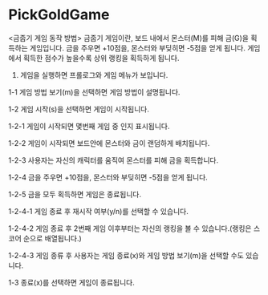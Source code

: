 # PickGoldGame
<금줍기 게임 동작 방법>
금줍기 게임이란, 보드 내에서 몬스터(M)를 피해 금(G)을 획득하는 게임입니다. 금을 주우면 +10점을, 몬스터와 부딪히면 -5점을 얻게 됩니다. 게임에서 획득한 점수가 높을수록 상위 랭킹을 획득하게 됩니다.


1. 게임을 실행하면 프롤로그와 게임 메뉴가 보입니다.


1-1 게임 방법 보기(m)을 선택하면 게임 방법이 설명됩니다.


1-2 게임 시작(s)을 선택하면 게임이 시작됩니다.


1-2-1 게임이 시작되면 몇번째 게임 중 인지 표시됩니다. 


1-2-2 게임이 시작되면 보드안에 몬스터와 금이 랜덤하게 배치됩니다.
      

1-2-3 사용자는 자신의 캐릭터를 움직여 몬스터를 피해 금을 획득합니다.


1-2-4 금을 주우면 +10점을, 몬스터와 부딪히면 -5점을 얻게 됩니다.

1-2-5 금을 모두 획득하면 게임은 종료됩니다. 


1-2-4-1 게임 종료 후 재시작 여부(y/n)를 선택할 수 있습니다.


1-2-4-2 게임 종료 후 2번째 게임 이후부터는 자신의 랭킹을 볼 수 있습니다.(랭킹은 스코어 순으로 배열됩니다.)


1-2-4-3 게임 종류 후 사용자는 게임 종료(x)와 게임 방법 보기(m)을 선택할 수도 있습니다.


1-3 종료(x)를 선택하면 게임이 종료됩니다.
